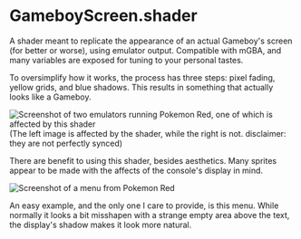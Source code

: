 # GameboyScreen.shader
 A shader meant to replicate the appearance of an actual Gameboy's screen (for better or worse), using emulator output.
 Compatible with mGBA, and many variables are exposed for tuning to your personal tastes.
 
 To oversimplify how it works, the process has three steps: pixel fading, yellow grids, and blue shadows.
 This results in something that actually looks like a Gameboy.
 
 ![Screenshot of two emulators running Pokemon Red, one of which is affected by this shader](https://i.imgur.com/gdZWP0s.png)
 (The left image is affected by the shader, while the right is not. disclaimer: they are not perfectly synced)
 
 There are benefit to using this shader, besides aesthetics. Many sprites appear to be made with the affects of the console's display in mind.
 
 ![Screenshot of a menu from Pokemon Red](https://i.imgur.com/PyPCyam.png)
 
 An easy example, and the only one I care to provide, is this menu. While normally it looks a bit misshapen with a strange empty area above the text, the display's shadow makes it look more natural.

